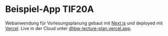 # Beispiel-App TIF20A

Webanwendung für Vorlesungsplanung gebaut mit [Next.js](https://nextjs.org/) und deployed mit [Vercel](https://vercel.com). Live in der Cloud unter [dhbw-lecture-plan.vercel.app](https://dhbw-lecture-plan.vercel.app/).
